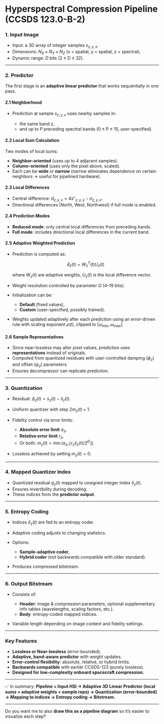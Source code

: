 # Hyperspectral Compression Pipeline (CCSDS 123.0-B-2)

### **1. Input Image**

* Input: a 3D array of integer samples $s_{z,y,x}$.
* Dimensions: $N_X \times N_Y \times N_Z$ (x = spatial, y = spatial, z = spectral).
* Dynamic range: $D$ bits (2 ≤ D ≤ 32).

---

### **2. Predictor**

The first stage is an **adaptive linear predictor** that works sequentially in one pass.

#### **2.1 Neighborhood**

* Prediction at sample $s_{z,y,x}$ uses nearby samples in:

  * the same band $z$,
  * and up to $P$ preceding spectral bands (0 ≤ P ≤ 15, user-specified).

#### **2.2 Local Sum Calculation**

Two modes of local sums:

* **Neighbor-oriented** (uses up to 4 adjacent samples).
* **Column-oriented** (uses only the pixel above, scaled).
* Each can be **wide** or **narrow** (narrow eliminates dependence on certain neighbors → useful for pipelined hardware).

#### **2.3 Local Differences**

* Central difference: $d_{z,y,x} = 4s''_{z,y,x} - \sigma_{z,y,x}$.
* Directional differences (North, West, Northwest) if full mode is enabled.

#### **2.4 Prediction Modes**

* **Reduced mode**: only central local differences from preceding bands.
* **Full mode**: includes directional local differences in the current band.

#### **2.5 Adaptive Weighted Prediction**

* Prediction is computed as:

  $$
  \hat{d}_z(t) = W_z^T(t) U_z(t)
  $$

  where $W_z(t)$ are adaptive weights, $U_z(t)$ is the local difference vector.
* Weight resolution controlled by parameter $\Omega$ (4–19 bits).
* Initialization can be:

  * **Default** (fixed values),
  * **Custom** (user-specified, possibly trained).
* Weights updated adaptively after each prediction using an error-driven rule with scaling exponent $\rho(t)$, clipped to \[$\omega_{\min}, \omega_{\max}$].

#### **2.6 Sample Representatives**

* Since near-lossless may alter pixel values, prediction uses **representatives** instead of originals.
* Computed from quantized residuals with user-controlled damping ($\phi_z$) and offset ($\psi_z$) parameters.
* Ensures decompressor can replicate prediction.

---

### **3. Quantization**

* Residual: $\Delta_z(t) = s_z(t) - \hat{s}_z(t)$.
* Uniform quantizer with step $2m_z(t)+1$.
* Fidelity control via error limits:

  * **Absolute error limit** $a_z$,
  * **Relative error limit** $r_z$,
  * Or both: $m_z(t) = \min(a_z, \lfloor r_z \hat{s}_z(t) / 2^D \rfloor )$.
* Lossless achieved by setting $m_z(t) = 0$.

---

### **4. Mapped Quantizer Index**

* Quantized residual $q_z(t)$ mapped to unsigned integer index $\delta_z(t)$.
* Ensures invertibility during decoding.
* These indices form the **predictor output**.

---

### **5. Entropy Coding**

* Indices $\delta_z(t)$ are fed to an entropy coder.
* Adaptive coding adjusts to changing statistics.
* Options:

  * **Sample-adaptive coder**,
  * **Hybrid coder** (not backwards compatible with older standard).
* Produces compressed bitstream.

---

### **6. Output Bitstream**

* Consists of:

  * **Header**: image & compression parameters, optional supplementary info tables (wavelengths, scaling factors, etc.).
  * **Body**: entropy-coded mapped indices.
* Variable length depending on image content and fidelity settings.

---

### **Key Features**

* **Lossless or Near-lossless** (error-bounded).
* **Adaptive, band-aware predictor** with weight updates.
* **Error-control flexibility**: absolute, relative, or hybrid limits.
* **Backwards compatible** with earlier CCSDS-123 (purely lossless).
* **Designed for low-complexity onboard spacecraft compression.**

---

✅ In summary:
**Pipeline = Input HSI → Adaptive 3D Linear Predictor (local sums + adaptive weights + sample reps) → Quantization (error-bounded) → Mapping to indices → Entropy coding → Bitstream.**

---

Do you want me to also **draw this as a pipeline diagram** so it’s easier to visualize each step?
